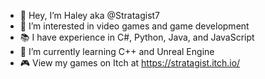 - 👋 Hey, I’m Haley aka @Stratagist7 
- 👀 I’m interested in video games and game development
- 📚 I have experience in C#, Python, Java, and JavaScript
- 🌱 I’m currently learning C++ and Unreal Engine
- 🎮 View my games on Itch at https://stratagist.itch.io/

<!---
Stratagist7/Stratagist7 is a ✨ special ✨ repository because its `README.md` (this file) appears on your GitHub profile.
You can click the Preview link to take a look at your changes.
--->
